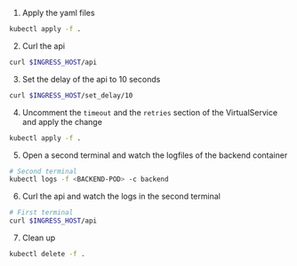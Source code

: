 1. Apply the yaml files
```bash
kubectl apply -f .
```

2. Curl the api 
```bash
curl $INGRESS_HOST/api
```

3. Set the delay of the api to 10 seconds
```bash
curl $INGRESS_HOST/set_delay/10
```

4. Uncomment the `timeout` and the `retries` section of the VirtualService and apply the change
```bash
kubectl apply -f .
```

5. Open a second terminal and watch the logfiles of the backend container
```bash
# Second terminal
kubectl logs -f <BACKEND-POD> -c backend
```

6. Curl the api and watch the logs in the second terminal 
```bash
# First terminal
curl $INGRESS_HOST/api
```

7. Clean up
```bash
kubectl delete -f .
```